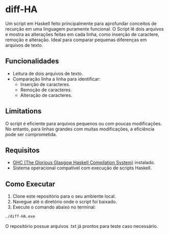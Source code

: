 # diff-HA

Um script em Haskell feito principalmente para aprofundar conceitos de recurção em uma linguagem puramente funcional. 
O Script lê dois arquivos e mostra as alterações feitas em cada linha, como inserção de caractere, remoção e alteração. Ideal para comparar pequenas diferenças em arquivos de texto.

## Funcionalidades

- Leitura de dois arquivos de texto.
- Comparação linha a linha para identificar:
  - Inserção de caracteres.
  - Remoção de caracteres.
  - Alteração de caracteres.

## Limitations

O script é eficiente para arquivos pequenos ou com poucas modificações. No entanto, para linhas grandes com muitas modificações, a eficiência pode ser comprometida.

## Requisitos

- [GHC (The Glorious Glasgow Haskell Compilation System)](https://www.haskell.org/ghc/) instalado.
- Sistema operacional compatível com execução de scripts Haskell.

## Como Executar

1. Clone este repositório para o seu ambiente local.
2. Navegue até o diretório onde o script foi baixado.
3. Execute o comando abaixo no terminal:

```bash
./diff-HA.exe
```
O repositório possue arquivos .txt já prontos para teste caso necessário.
